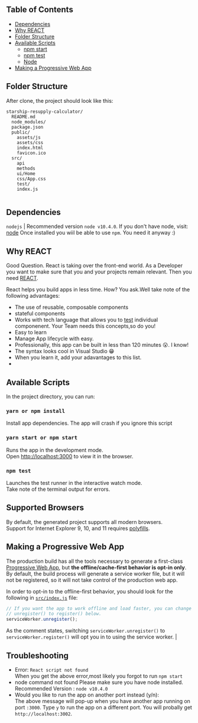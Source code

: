 
## Table of Contents


- [Dependencies](#dependencies)
- [Why REACT](#why-react)
- [Folder Structure](#folder-structure)
- [Available Scripts](#available-scripts)
  - [npm start](#npm-start)
  - [npm test](#npm-test)
  - [Node](#node)
- [Making a Progressive Web App](#making-a-progressive-web-app)


## Folder Structure

After clone, the project should look like this:

```
starship-resupply-calculator/
  README.md
  node_modules/
  package.json
  public/
    assets/js
    assets/css
    index.html
    favicon.ico
  src/
    api
    methods
    ui/Home    
    css/App.css
    test/  
    index.js
    
```

## Dependencies
`nodejs` | Recommended version `node v10.4.0`.
If you don't have node, visit: [node](#https://nodejs.org) 
Once installed you wiil be able to use `npm`. You need it anyway :)

## Why REACT
Good Question. React is taking over the front-end world. As a Developer you want to make sure that you and your projects remain relevant. Then you need [REACT](#). 

React helps you build apps in less time. How? You ask.Well take note of the following advantages:

  - The use of reusable, composable components
  - stateful components
  - Works with tech language that allows you to [test](#https://jestjs.io/) individual componenent. Your Team needs this concepts,so do you!
  - Easy to learn
  -  Manage App lifecycle with easy.
  - Professionally, this app can be built in less than 120 minutes 😮. I know!
  - The syntax looks cool in Visual Studio 😁
  - When you learn it, add your adavantages to this list.
  - 


## Available Scripts

In the project directory, you can run:

### `yarn or npm install`

Install app dependencies. The app will crash if you ignore this script

### `yarn start or npm start`

Runs the app in the development mode.<br>
Open [http://localhost:3000](http://localhost:3000) to view it in the browser.


### `npm test`

Launches the test runner in the interactive watch mode.<br>
Take note of the terminal output for errors.


## Supported Browsers

By default, the generated project supports all modern browsers.<br>
Support for Internet Explorer 9, 10, and 11 requires [polyfills](https://github.com/facebook/create-react-app/blob/master/packages/react-app-polyfill/README.md).




## Making a Progressive Web App

The production build has all the tools necessary to generate a first-class
[Progressive Web App](https://developers.google.com/web/progressive-web-apps/),
but **the offline/cache-first behavior is opt-in only**. By default,
the build process will generate a service worker file, but it will not be
registered, so it will not take control of the production web app.

In order to opt-in to the offline-first behavior, you should look for the
following in  [`src/index.js`](src/index.js) file:

```js
// If you want the app to work offline and load faster, you can change
// unregister() to register() below.
serviceWorker.unregister();
```

As the comment states, switching `serviceWorker.unregister()` to
`serviceWorker.register()` will opt you in to using the service worker.
                                                                   |

## Troubleshooting
 
- Error: `React script not found`  <br />
    When you get the above error,most likely you forgot to run `npm start`
- node command not found
  Please make sure you have node installed. <br />
  Recommended Version : `node v10.4.0`
- Would you like to run the app on another port instead (y/n):<br/>
  The above message will pop-up when you have another app running on port `:3000`.
  Type `y` to run the app on a different port. You will probally get `http://localhost:3002`.






